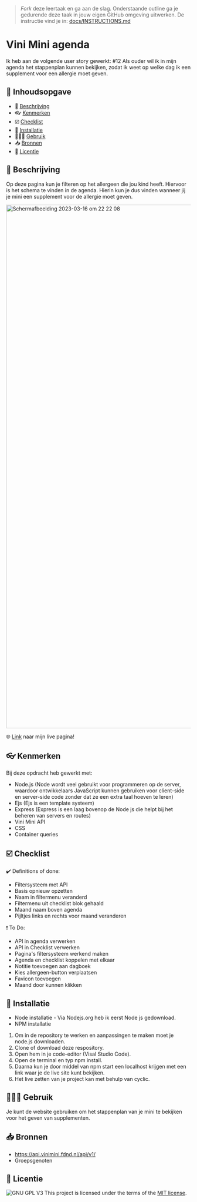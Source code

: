 > _Fork_ deze leertaak en ga aan de slag. Onderstaande outline ga je gedurende deze taak in jouw eigen GitHub omgeving uitwerken. De instructie vind je in: [docs/INSTRUCTIONS.md](docs/INSTRUCTIONS.md)

# Vini Mini agenda

Ik heb aan de volgende user story gewerkt:
#12 Als ouder wil ik in mijn agenda het stappenplan kunnen bekijken, zodat ik weet op welke dag ik een supplement voor een allergie moet geven.

## 🚀 Inhoudsopgave

  * 📝 [Beschrijving](#beschrijving)
  * 👓 [Kenmerken](#kenmerken)
  * ☑️ [Checklist](#Checklist)
  * 🎯 [Installatie](#installatie)
  * 👩🏽‍💻 [Gebruik](#gebruik)
  * 📥 [Bronnen](#bronnen)
  * 💯 [Licentie](#licentie)

## 📝 Beschrijving
Op deze pagina kun je filteren op het allergeen die jou kind heeft. Hiervoor is het schema te vinden in de agenda. Hierin kun je dus vinden wanneer jij je mini een supplement voor de allergie moet geven.

<img width="1425" alt="Scherm­afbeelding 2023-03-16 om 22 22 08" src="https://user-images.githubusercontent.com/112861144/225756267-a73b558b-86a4-48fe-8e76-ab631c11601d.png">

🌐 [Link](#https://rich-plum-camel-gear.cyclic.app/) naar mijn live pagina! 

## 👓 Kenmerken
Bij deze opdracht heb gewerkt met:

* Node.js (Node wordt veel gebruikt voor programmeren op de server, waardoor ontwikkelaars JavaScript kunnen gebruiken voor client-side en server-side code zonder dat ze een extra taal hoeven te leren)
* Ejs (Ejs is een template systeem)
* Express (Express is een laag bovenop de Node js die helpt bij het beheren van servers en routes)
* Vini Mini API
* CSS
* Container queries

## ☑️ Checklist
✔️ Definitions of done:
* Filtersysteem met API
* Basis opnieuw opzetten
* Naam in filtermenu veranderd
* Filtermenu uit checklist blok gehaald
* Maand naam boven agenda
* Pijltjes links en rechts voor maand veranderen

❗ To Do:
* API in agenda verwerken
* API in Checklist verwerken
* Pagina's filtersysteem werkend maken
* Agenda en checklist koppelen met elkaar
* Notitie toevoegen aan dagboek
* Kies allergeen-button verplaatsen
* Favicon toevoegen
* Maand door kunnen klikken

## 🎯 Installatie
* Node installatie - Via Nodejs.org heb ik eerst Node js gedownload.
* NPM installatie

1. Om in de repository te werken en aanpassingen te maken moet je node.js downloaden.
2. Clone of download deze respository.
3. Open hem in je code-editor (Visal Studio Code).
4. Open de terminal en typ npm install.
5. Daarna kun je door middel van npm start een localhost krijgen met een link waar je de live site kunt bekijken.
6. Het live zetten van je project kan met behulp van cyclic.

## 👩🏽‍💻 Gebruik
Je kunt de website gebruiken om het stappenplan van je mini te bekijken voor het geven van supplementen.

## 📥 Bronnen
* https://api.vinimini.fdnd.nl/api/v1/
* Groepsgenoten

## 💯 Licentie
![GNU GPL V3](https://www.gnu.org/graphics/gplv3-127x51.png)
This project is licensed under the terms of the [MIT license](./LICENSE).
